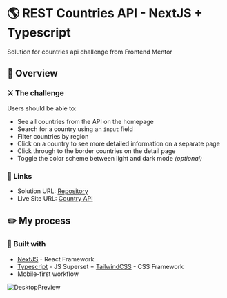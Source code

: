 # 🌎 REST Countries API - NextJS + Typescript

Solution for countries api challenge from Frontend Mentor

## 🎈 Overview

### ⚔️ The challenge

Users should be able to:

- See all countries from the API on the homepage
- Search for a country using an `input` field
- Filter countries by region
- Click on a country to see more detailed information on a separate page
- Click through to the border countries on the detail page
- Toggle the color scheme between light and dark mode _(optional)_

### 🔗 Links

- Solution URL: [Repository](https://github.com/skylissh/country-next)
- Live Site URL: [Country API](https://country.skylissh.me)

## ✏️ My process

### 🧱 Built with

- [NextJS](https://nextjs.org) - React Framework
- [Typescript](https://typescriptlang.org) - JS Superset
  = [TailwindCSS](https://tailwindcss.com) - CSS Framework
- Mobile-first workflow

![DesktopPreview](https://country.skylissh.me/desktop-preview.png)
